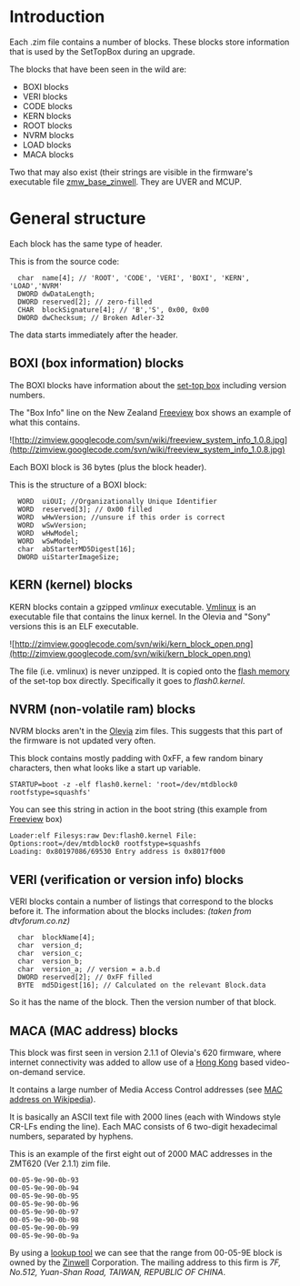 # Introduction #

Each .zim file contains a number of blocks. These blocks store information that is used by the SetTopBox during an upgrade.

The blocks that have been seen in the wild are:
  * BOXI blocks
  * VERI blocks
  * CODE blocks
  * KERN blocks
  * ROOT blocks
  * NVRM blocks
  * LOAD blocks
  * MACA blocks

Two that may also exist (their strings are visible in the firmware's executable file [zmw\_base\_zinwell](zmw_base_zinwell.md). They are UVER and MCUP.

# General structure #

Each block has the same type of header.

This is from the source code:
```
  char  name[4]; // 'ROOT', 'CODE', 'VERI', 'BOXI', 'KERN', 'LOAD','NVRM'
  DWORD dwDataLength;
  DWORD reserved[2]; // zero-filled
  CHAR  blockSignature[4]; // 'B','S', 0x00, 0x00
  DWORD dwChecksum; // Broken Adler-32
```

The data starts immediately after the header.

## BOXI (box information) blocks ##

The BOXI blocks have information about the [set-top box](SetTopBox.md) including version numbers.

The "Box Info" line on the New Zealand [Freeview](Freeview.md) box shows an example of what this contains.

![http://zimview.googlecode.com/svn/wiki/freeview_system_info_1.0.8.jpg](http://zimview.googlecode.com/svn/wiki/freeview_system_info_1.0.8.jpg)

Each BOXI block is 36 bytes (plus the block header).

This is the structure of a BOXI block:
```
  WORD  uiOUI; //Organizationally Unique Identifier
  WORD  reserved[3]; // 0x00 filled
  WORD  wHwVersion; //unsure if this order is correct
  WORD  wSwVersion;
  WORD  wHwModel;
  WORD  wSwModel;
  char  abStarterMD5Digest[16];
  DWORD uiStarterImageSize;
```

## KERN (kernel) blocks ##

KERN blocks contain a gzipped _vmlinux_ executable. [Vmlinux](http://en.wikipedia.org/wiki/Vmlinux) is an executable file that contains the linux kernel. In the Olevia and "Sony" versions this is an ELF executable.

![http://zimview.googlecode.com/svn/wiki/kern_block_open.png](http://zimview.googlecode.com/svn/wiki/kern_block_open.png)

The file (i.e. vmlinux) is never unzipped. It is copied onto the [flash memory](FlashMemory.md) of the set-top box directly. Specifically it goes to _flash0.kernel_.

## NVRM (non-volatile ram) blocks ##

NVRM blocks aren't in the [Olevia](Olevia.md) zim files. This suggests that this part of the firmware is not updated very often.

This block contains mostly padding with 0xFF, a few random binary characters, then what looks like a start up variable.

`STARTUP=boot -z -elf flash0.kernel: 'root=/dev/mtdblock0 rootfstype=squashfs'`

You can see this string in action in the boot string (this example from [Freeview](Freeview.md) box)
```
Loader:elf Filesys:raw Dev:flash0.kernel File: Options:root=/dev/mtdblock0 rootfstype=squashfs
Loading: 0x80197086/69530 Entry address is 0x8017f000
```

## VERI (verification or version info) blocks ##
VERI blocks contain a number of listings that correspond to the blocks before it. The information about the blocks includes: _(taken from dtvforum.co.nz)_
```
  char  blockName[4];
  char  version_d;
  char  version_c;
  char  version_b;
  char  version_a; // version = a.b.d
  DWORD reserved[2]; // 0xFF filled
  BYTE  md5Digest[16]; // Calculated on the relevant Block.data
```

So it has the name of the block. Then the version number of that block.

## MACA (MAC address) blocks ##

This block was first seen in version 2.1.1 of Olevia's 620 firmware, where internet connectivity was added to allow use of a [Hong Kong](HongKong.md) based video-on-demand service.

It contains a large number of Media Access Control addresses (see [MAC address on Wikipedia](http://en.wikipedia.org/wiki/MAC_address)).

It is basically an ASCII text file with 2000 lines (each with Windows style CR-LFs ending the line). Each MAC consists of 6 two-digit hexadecimal numbers, separated by hyphens.

This is an example of the first eight out of 2000 MAC addresses in the ZMT620 (Ver 2.1.1) zim file.
```
00-05-9e-90-0b-93
00-05-9e-90-0b-94
00-05-9e-90-0b-95
00-05-9e-90-0b-96
00-05-9e-90-0b-97
00-05-9e-90-0b-98
00-05-9e-90-0b-99
00-05-9e-90-0b-9a
```

By using a [lookup tool](http://www.8086.net/tools/mac/) we can see that the range from  00-05-9E block is owned by the [Zinwell](Zinwell.md) Corporation. The mailing address to this firm is _7F, No.512, Yuan-Shan Road, TAIWAN, REPUBLIC OF CHINA_.